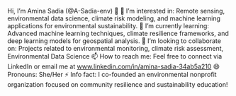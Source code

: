 Hi, I’m Amina Sadia (@A-Sadia-env) 👋
👀 I’m interested in: Remote sensing, environmental data science, climate risk modeling, and machine learning applications for environmental sustainability.
🌱 I’m currently learning: Advanced machine learning techniques, climate resilience frameworks, and deep learning models for geospatial analysis.
💞️ I’m looking to collaborate on: Projects related to environmental monitoring, climate risk assessment, Environmental Data Science
📫 How to reach me: Feel free to connect via LinkedIn or email me at www.linkedin.com/in/amina-sadia-34ab5a210
😄 Pronouns: She/Her
⚡ Info fact: I co-founded an environmental nonprofit organization focused on community resilience and sustainability education!

<!---
A-Sadia-env/A-Sadia-env is a ✨ special ✨ repository because its `README.md` (this file) appears on your GitHub profile.
You can click the Preview link to take a look at your changes.
--->
